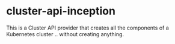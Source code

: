 # cluster-api-inception

This is a Cluster API provider that creates all the components of a Kubernetes cluster .. without creating anything.
